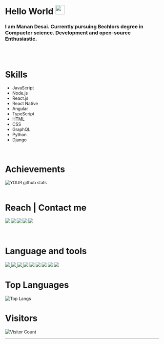 # Hello World <img src="https://github.com/TheDudeThatCode/TheDudeThatCode/raw/master/Assets/Earth.gif" width="30" />
### I am Manan Desai. Currently pursuing Bechlors degree in Compueter science. Development and  open-source Enthusiastic.


<br />
<br />

# Skills

  - JavaScript 
  - Node.js 
  - React.js 
  - React Native 
  - Angular 
  - TypeScript 
  - HTML
  - CSS
  - GraphQL 
  - Python 
  - Django
<br/>

# Achievements
![YOUR github stats](https://github-readme-stats.vercel.app/api?username=MananDesai54&show_icons=true&theme=dark&count_private=true)
<br/>
<br/>

# Reach | Contact me
<a href=https://www.facebook.com/manan.desai.1811/> <img align="left" src="https://img.icons8.com/color/48/000000/facebook-new.png"></img></a>
<a href=https://www.linkedin.com/in/manan-desai-9ab441186 > <img align="left" src="https://img.icons8.com/color/48/000000/linkedin.png"></img></a>
<a href=https://twitter.com/developtheweb_ > <img align="left" src="https://img.icons8.com/color/48/000000/twitter.png"></img></a>
<a href=https://www.instagram.com/_manandesai_ > <img align="left" src="https://img.icons8.com/color/48/000000/instagram-new.png"></img></a>
<a href=https://medium.com/@MananDe67590352 > <img align="left" src="https://img.icons8.com/color/48/000000/medium-monogram.png"></img></a>
<br/>
<br/>
<br/>

# Language and tools
<a href="#"><img src="https://cdn.iconscout.com/icon/free/png-64/javascript-1-225993.png" /> </a>
<a href="#"><img src="https://cdn.iconscout.com/icon/free/png-64/css-131-722685.png" /> </a>
<a href="#"><img src="https://cdn.iconscout.com/icon/free/png-64/html-2752158-2284975.png" /> </a>
<a href="#"> <img src="https://cdn.iconscout.com/icon/free/png-64/typescript-1174965.png" /></a>
<a href="#"><img src="https://cdn.iconscout.com/icon/free/png-64/nodejs-2-226035.png" /></a>
<a href="#"> <img src="https://cdn.iconscout.com/icon/free/png-64/react-4-1175110.png" /></a>
<a href="#"> <img src="https://cdn.iconscout.com/icon/free/png-64/mongodb-5-1175140.png" /></a>
<a href="#"> <img src="https://cdn.iconscout.com/icon/free/png-64/angular-3-226070.png" /></a>
<a href="#"> <img src="https://cdn.iconscout.com/icon/free/png-64/python-2-226051.png" /></a>

# Top Languages
![Top Langs](https://github-readme-stats.vercel.app/api/top-langs/?username=MananDesai54&layout=compact)

# Visitors
![Visitor Count](https://profile-counter.glitch.me/MananDesai54/count.svg)
<hr />
